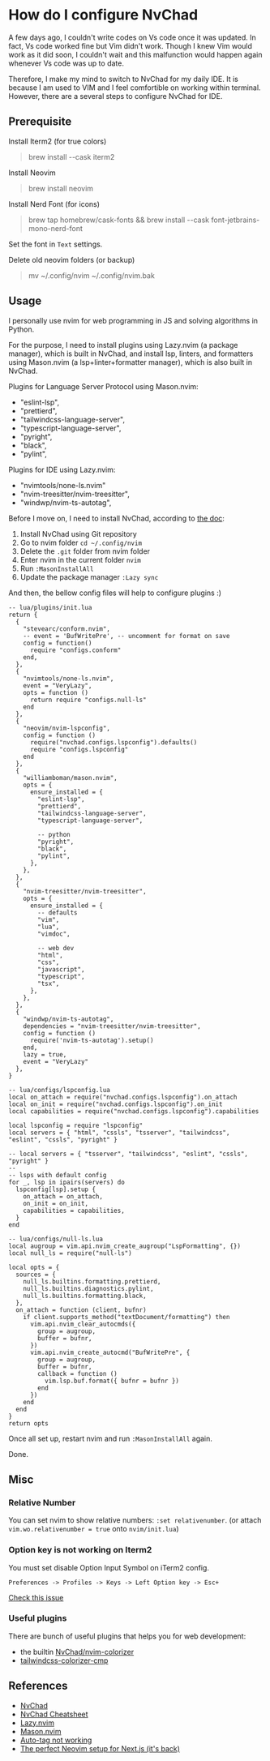 # How do I configure NvChad

A few days ago, I couldn't write codes on Vs code once it was updated. In fact, Vs code worked fine but Vim didn't work. Though I knew Vim would work as it did soon, I couldn't wait and this malfunction would happen again whenever Vs code was up to date.

Therefore, I make my mind to switch to NvChad for my daily IDE. It is because I am used to VIM and I feel comfortible on working within terminal. However, there are a several steps to configure NvChad for IDE.

## Prerequisite

Install Iterm2 (for true colors)

> brew install --cask iterm2

Install Neovim

> brew install neovim

Install Nerd Font (for icons)

> brew tap homebrew/cask-fonts && brew install --cask font-jetbrains-mono-nerd-font

Set the font in `Text` settings.

Delete old neovim folders (or backup)

> mv ~/.config/nvim ~/.config/nvim.bak

## Usage

I personally use nvim for web programming in JS and solving algorithms in Python.

For the purpose, I need to install plugins using Lazy.nvim (a package manager), which is built in NvChad, and install lsp, linters, and formatters using Mason.nvim (a lsp+linter+formatter manager), which is also built in NvChad.

Plugins for Language Server Protocol using Mason.nvim:

- "eslint-lsp",
- "prettierd",
- "tailwindcss-language-server",
- "typescript-language-server",
- "pyright",
- "black",
- "pylint",

Plugins for IDE using Lazy.nvim:

- "nvimtools/none-ls.nvim"
- "nvim-treesitter/nvim-treesitter",
- "windwp/nvim-ts-autotag",

Before I move on, I need to install NvChad, according to [the doc](https://nvchad.com/docs/quickstart/install):

1. Install NvChad using Git repository
2. Go to nvim folder `cd ~/.config/nvim`
3. Delete the `.git` folder from nvim folder
4. Enter nvim in the current folder `nvim`
5. Run `:MasonInstallAll`
6. Update the package manager `:Lazy sync`

And then, the bellow config files will help to configure plugins :)

```
-- lua/plugins/init.lua
return {
  {
    "stevearc/conform.nvim",
    -- event = 'BufWritePre', -- uncomment for format on save
    config = function()
      require "configs.conform"
    end,
  },
  {
    "nvimtools/none-ls.nvim",
    event = "VeryLazy",
    opts = function ()
      return require "configs.null-ls"
    end
  },
  {
    "neovim/nvim-lspconfig",
    config = function ()
      require("nvchad.configs.lspconfig").defaults()
      require "configs.lspconfig"
    end
  },
  {
    "williamboman/mason.nvim",
    opts = {
      ensure_installed = {
        "eslint-lsp",
        "prettierd",
        "tailwindcss-language-server",
        "typescript-language-server",

        -- python
        "pyright",
        "black",
        "pylint",
      },
    },
  },
  {
    "nvim-treesitter/nvim-treesitter",
    opts = {
      ensure_installed = {
        -- defaults
        "vim",
        "lua",
        "vimdoc",

        -- web dev
        "html",
        "css",
        "javascript",
        "typescript",
        "tsx",
      },
    },
  },
  {
    "windwp/nvim-ts-autotag",
    dependencies = "nvim-treesitter/nvim-treesitter",
    config = function ()
      require('nvim-ts-autotag').setup()
    end,
    lazy = true,
    event = "VeryLazy"
  },
}

```

```
-- lua/configs/lspconfig.lua
local on_attach = require("nvchad.configs.lspconfig").on_attach
local on_init = require("nvchad.configs.lspconfig").on_init
local capabilities = require("nvchad.configs.lspconfig").capabilities

local lspconfig = require "lspconfig"
local servers = { "html", "cssls", "tsserver", "tailwindcss", "eslint", "cssls", "pyright" }

-- local servers = { "tsserver", "tailwindcss", "eslint", "cssls", "pyright" }
--
-- lsps with default config
for _, lsp in ipairs(servers) do
  lspconfig[lsp].setup {
    on_attach = on_attach,
    on_init = on_init,
    capabilities = capabilities,
  }
end
```

```
-- lua/configs/null-ls.lua
local augroup = vim.api.nvim_create_augroup("LspFormatting", {})
local null_ls = require("null-ls")

local opts = {
  sources = {
    null_ls.builtins.formatting.prettierd,
    null_ls.builtins.diagnostics.pylint,
    null_ls.builtins.formatting.black,
  },
  on_attach = function (client, bufnr)
    if client.supports_method("textDocument/formatting") then
      vim.api.nvim_clear_autocmds({
        group = augroup,
        buffer = bufnr,
      })
      vim.api.nvim_create_autocmd("BufWritePre", {
        group = augroup,
        buffer = bufnr,
        callback = function ()
          vim.lsp.buf.format({ bufnr = bufnr })
        end
      })
    end
  end
}
return opts

```

Once all set up, restart nvim and run `:MasonInstallAll` again.

Done.

## Misc

### Relative Number

You can set nvim to show relative numbers: `:set relativenumber`.
(or attach `vim.wo.relativenumber = true` onto `nvim/init.lua`)

### Option key is not working on Iterm2

You must set disable Option Input Symbol on iTerm2 config.

```
Preferences -> Profiles -> Keys -> Left Option key -> Esc+
```

[Check this issue](https://github.com/NvChad/NvChad/issues/897#issuecomment-1081693338)

### Useful plugins

There are bunch of useful plugins that helps you for web development:

- the builtin [NvChad/nvim-colorizer](https://github.com/NvChad/nvim-colorizer.lua)
- [tailwindcss-colorizer-cmp](https://github.com/roobert/tailwindcss-colorizer-cmp.nvim?tab=readme-ov-file)

## References

- [NvChad](https://nvchad.com/docs/quickstart/install)
- [NvChad Cheatsheet](https://nvchad.com/docs/features/#nvcheatsheet)
- [Lazy.nvim](http://www.lazyvim.org)
- [Mason.nvim](https://github.com/williamboman/mason.nvim)
- [Auto-tag not working](https://github.com/windwp/nvim-ts-autotag/issues/64#issuecomment-1509722026)
- [The perfect Neovim setup for Next.js (it's back)](https://www.youtube.com/watch?v=8um8OYwvz3c)

